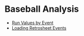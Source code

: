 Baseball Analysis
=================

* [Run Values by Event](event_run_value/)
* [Loading Retrosheet Events](retrosheet/)
